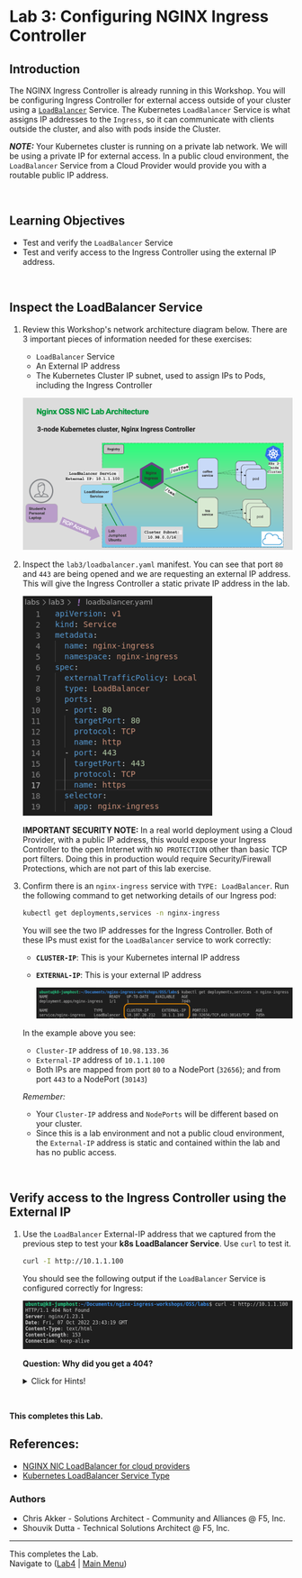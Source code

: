 # Lab 3: Configuring NGINX Ingress Controller

## Introduction

The NGINX Ingress Controller is already running in this Workshop. You will be configuring Ingress Controller for external access outside of your cluster using a [`LoadBalancer`](https://kubernetes.io/docs/tasks/access-application-cluster/create-external-load-balancer/) Service.  The Kubernetes `LoadBalancer` Service is what assigns IP addresses to the `Ingress`, so it can communicate with clients outside the cluster, and also with pods inside the Cluster.

**_NOTE:_** Your Kubernetes cluster is running on a private lab network. We will be using a private IP for external access. In a public cloud environment, the `LoadBalancer` Service from a Cloud Provider would provide you with a routable public IP address.

<br/>

## Learning Objectives 

- Test and verify the `LoadBalancer` Service
- Test and verify access to the Ingress Controller using the external IP address.

<br/>

## Inspect the LoadBalancer Service

1. Review this Workshop's network architecture diagram below. There are 3 important pieces of information needed for these exercises:

   - `LoadBalancer` Service
   - An External IP address 
   - The Kubernetes Cluster IP subnet, used to assign IPs to Pods, including the Ingress Controller

   ![Workshop Network Architecture](media/lab3_architecture.png)

1. Inspect the `lab3/loadbalancer.yaml` manifest. You can see that port `80` and `443` are being opened and we are requesting an external IP address. This will give the Ingress Controller a static private IP address in the lab. 

    ![loadbalancer.yaml](media/lab3_loadbalancer.png)

    **IMPORTANT SECURITY NOTE:** In a real world deployment using a Cloud Provider, with a public IP address, this would expose your Ingress Controller to the open Internet with `NO PROTECTION` other than basic TCP port filters. Doing this in production would require Security/Firewall Protections, which are not part of this lab exercise.

1. Confirm there is an `nginx-ingress` service with `TYPE: LoadBalancer`. Run the following command to get networking details of our Ingress pod:

   ```bash
   kubectl get deployments,services -n nginx-ingress
   ```
   
   You will see the two IP addresses for the Ingress Controller. Both of these IPs must exist for the `LoadBalancer` service to work correctly:

   - **`CLUSTER-IP`**: This is your Kubernetes internal IP address
   - **`EXTERNAL-IP`**: This is your external IP address 

     ![get loadbalancer output](media/lab3_get-loadbalancer.png)

   In the example above you see: 

   - `Cluster-IP` address of `10.98.133.36`  
   - `External-IP` address of `10.1.1.100` 
   - Both IPs are mapped from port `80` to a NodePort (`32656`); and from port `443` to a NodePort (`30143`)

   *Remember:* 

   - Your `Cluster-IP` address and `NodePorts` will be different based on your cluster. 
   - Since this is a lab environment and not a public cloud environment, the `External-IP` address is static and contained within the lab and has no public access.

<br/>

## Verify access to the Ingress Controller using the External IP

1. Use the `LoadBalancer` External-IP address that we captured from the previous step to test your **k8s LoadBalancer Service**. Use `curl` to test it.

   ```bash
   curl -I http://10.1.1.100
   ```
   You should see the following output if the `LoadBalancer` Service is configured correctly for Ingress:

   ![curl ingress output](media/lab3_curl-ingress.png)

   **Question: Why did you get a 404?** 

   <details><summary>Click for Hints!</summary>
   <br/>
   <p>
   <strong>Answer</strong> – The Ingress Controller's default server will return an <b>HTTP 404 Not Found page, or an HTTP 400 Bad Request status code</b> for all requests that have no matching Ingress routing rules defined; this is NGINX's default 404 error page. You will deploy a Demo application in the subsequent labs, which will fix this.
   </p>
   </details>

<br/>

**This completes this Lab.**


## References:  
- [NGINX NIC LoadBalancer for cloud
  providers](https://docs.nginx.com/nginx-ingress-controller/installation/installation-with-manifests/#get-access-to-the-ingress-controller)
- [Kubernetes LoadBalancer Service
  Type](https://kubernetes.io/docs/concepts/services-networking/service/#loadbalancer)

### Authors
- Chris Akker - Solutions Architect - Community and Alliances @ F5, Inc.
- Shouvik Dutta - Technical Solutions Architect @ F5, Inc.

-------------

This completes the Lab.<br/> Navigate to ([Lab4](../lab4/readme.md) | [Main
Menu](../LabGuide.md))

